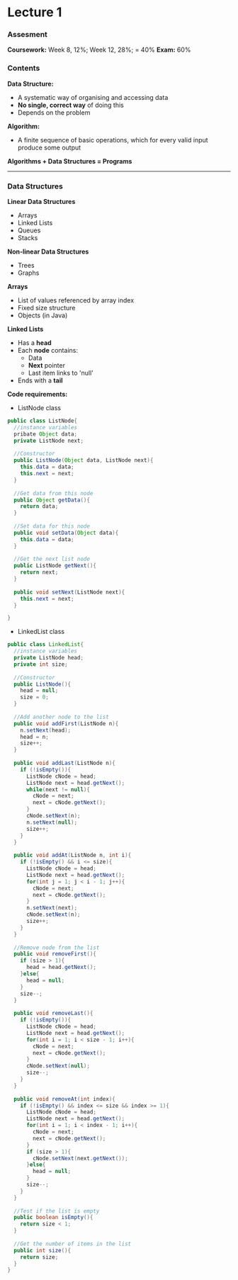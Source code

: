 # Lecture 1
### Assesment
**Coursework:** Week 8, 12%; Week 12, 28%; = 40%
**Exam:** 60%

### Contents
**Data Structure:**
- A systematic way of organising and accessing data
- **No single, correct way** of doing this
- Depends on the problem

**Algorithm:**
- A finite sequence of basic operations, which for every valid input produce some output

**Algorithms + Data Structures = Programs**

---
### Data Structures
**Linear Data Structures**
- Arrays
- Linked Lists
- Queues
- Stacks

**Non-linear Data Structures**
- Trees
- Graphs

**Arrays**
- List of values referenced by array index
- Fixed size structure
- Objects (in Java)

**Linked Lists**
- Has a **head**
- Each **node** contains:
  - Data
  - **Next** pointer
  - Last item links to 'null'
- Ends with a **tail**

**Code requirements:**
- ListNode class
```java
public class ListNode{
  //instance variables
  pribate Object data;
  private ListNode next;
  
  //Constructor
  public ListNode(Object data, ListNode next){
    this.data = data;
    this.next = next;
  }
  
  //Get data from this node
  public Object getData(){
    return data;
  }
  
  //Set data for this node
  public void setData(Object data){
    this.data = data;
  }
  
  //Get the next list node
  public ListNode getNext(){
    return next;
  }
  
  public void setNext(ListNode next){
    this.next = next;
  }

}
```
- LinkedList class
```java
public class LinkedList{
  //instance variables
  private ListNode head;
  private int size;
  
  //Constructor
  public ListNode(){
    head = null;
    size = 0;
  }
  
  //Add another node to the list
  public void addFirst(ListNode n){
    n.setNext(head);
    head = n;
    size++;
  }
  
  public void addLast(ListNode n){
    if (!isEmpty()){
      ListNode cNode = head;
      ListNode next = head.getNext();
      while(next != null){
        cNode = next;
        next = cNode.getNext();
      }
      cNode.setNext(n);
      n.setNext(null);
      size++;
    }
  }
  
  public void addAt(ListNode n, int i){
    if (!isEmpty() && i <= size){
      ListNode cNode = head;
      ListNode next = head.getNext();
      for(int j = 1; j < i - 1; j++){
        cNode = next;
        next = cNode.getNext();
      }
      n.setNext(next);
      cNode.setNext(n);
      size++;
    }
  }
  
  //Remove node from the list
  public void removeFirst(){
    if (size > 1){
      head = head.getNext();
    }else{
      head = null;
    }
    size--;
  }
  
  public void removeLast(){
    if (!isEmpty()){
      ListNode cNode = head;
      ListNode next = head.getNext();
      for(int i = 1; i < size - 1; i++){
        cNode = next;
        next = cNode.getNext();
      }
      cNode.setNext(null);
      size--;
    }
  }
  
  public void removeAt(int index){
    if (!isEmpty() && index <= size && index >= 1){
      ListNode cNode = head;
      ListNode next = head.getNext();
      for(int i = 1; i < index - 1; i++){
        cNode = next;
        next = cNode.getNext();
      }
      if (size > 1){
        cNode.setNext(next.getNext());
      }else{
        head = null;
      }
      size--;
    }
  }
  
  //Test if the list is empty
  public boolean isEmpty(){
    return size < 1;
  }
  
  //Get the number of items in the list
  public int size(){
    return size;
  }
}
```
